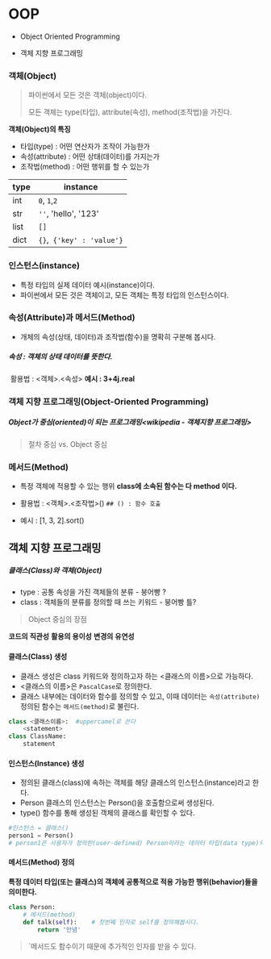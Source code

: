 # OOP 

- Object Oriented Programming

- 객체 지향 프로그래밍



### 객체(Object)

> 파이썬에서 모든 것은 객체(object)이다.
>
> 모든 객체는 type(타입), attribute(속성), method(조작법)을 가진다.

__객체(Object)의 특징__

- 타입(type) : 어떤 연산자가 조작이 가능한가
- 속성(attribute) : 어떤 상태(데이터)를 가지는가
- 조작법(method) : 어떤 행위를 할 수 있는가



| type | instance                    |
| ---- | --------------------------- |
| int  | `0`, `1`,`2`                |
| str  | `''`, 'hello', '123'        |
| list | `[]`                        |
| dict | `{}`,`` {'key' : 'value'}`` |



### 인스턴스(instance)

- 특정 타입의 실제 데이터 예시(instance)이다.
- 파이썬에서 모든 것은 객체이고, 모든 객체는 특정 타입의 인스턴스이다.

### 속성(Attribute)과 메서드(Method)

- 개체의 속성(상태, 데이터)과 조작법(함수)을 명확히 구분해 봅시다.

##### 속성 : 객체의 상태 데이터를 뜻한다.

​	활용법 : <객체>.<속성>   **예시 : 3+4j.real**



### 객체 지향 프로그래밍(Object-Oriented Programming)

##### Object가 중심(oriented)이 되는 프로그래밍<wikipedia - 객체지향 프로그래밍>

>  절차 중심 vs. Object 중심



### 메서드(Method)

- 특정 객체에 적용할 수 있는 행위  **class에 소속된 함수는 다 method 이다.**

- 활용법 : <객체>.<조작법>()   ``## () : 함수 호출``
- 예시 : [1, 3, 2].sort()







## 객체 지향 프로그래밍

#####  클래스(Class)와 객체(Object)

- type : 공통 속성을 가진 객체들의 분류 - 붕어빵 ?
- class : 객체들의 분류를 정의할 때 쓰는 키워드 - 붕어빵 틀?



>  Object 중심의 장점

**코드의 직관성**
**활용의 용이성**
**변경의 유연성**



#### 클래스(Class) 생성

- 클래스 생성은 class 키워드와 정의하고자 하는 <클래스의 이름>으로 가능하다.
- <클래스의 이름>은 `PascalCase`로 정의한다.
- 클래스 내부에는 데이터와 함수를 정의할 수 있고, 이때 데이터는 `속성(attribute)` 정의된 함수는 `메서드(method)`로 불린다.

```python
class <클래스이름>:  #uppercamel로 쓴다
    <statement>
class ClassName:
    statement
```



#### 인스턴스(Instance) 생성

- 정의된 클래스(class)에 속하는 객체를 해당 클래스의 인스턴스(instance)라고 한다.
- Person 클래스의 인스턴스는 Person()을 호출함으로써 생성된다.
- type() 함수를 통해 생성된 객체의 클래스를 확인할 수 있다.

```python
#인스턴스 = 클래스()
person1 = Person()
# person1은 사용자가 정의한(user-defined) Person이라는 데이터 타입(data type)의 인스턴스이다.
```

#### 메서드(Method) 정의

**특정 데이터 타입(또는 클래스)의 객체에 공통적으로 적용 가능한 행위(behavior)들을 의미한다.**

```python
class Person:
    # 메서드(method)
    def talk(self):    # 첫번째 인자로 self를 정의해봅시다.
        return '안녕'
```

> `메서드도 함수이기 때문에 추가적인 인자를 받을 수 있다.

